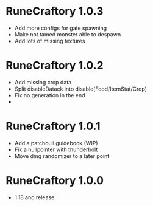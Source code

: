RuneCraftory 1.0.3
================
- Add more configs for gate spawning
- Make not tamed monster able to despawn
- Add lots of missing textures

RuneCraftory 1.0.2
================
- Add missing crop data
- Split disableDatack into disable(Food/ItemStat/Crop)
- Fix no generation in the end
- 
RuneCraftory 1.0.1
================
- Add a patchouli guidebook (WIP)
- Fix a nullpointer with thunderbolt
- Move dmg randomizer to a later point

RuneCraftory 1.0.0
================
- 1.18 and release
